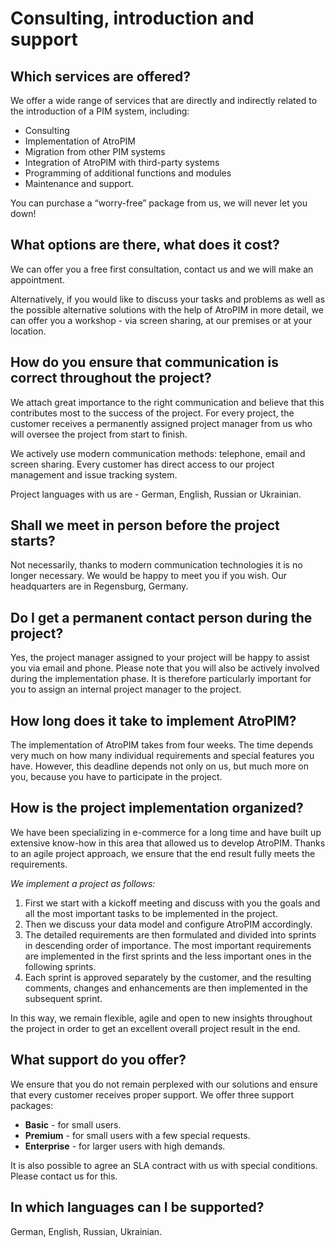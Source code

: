 # Consulting, introduction and support

  

## Which services are offered?

We offer a wide range of services that are directly and indirectly related to the introduction of a PIM system, including:

- Consulting
- Implementation of AtroPIM
- Migration from other PIM systems
- Integration of AtroPIM with third-party systems
- Programming of additional functions and modules
- Maintenance and support.

You can purchase a “worry-free” package from us, we will never let you down!



## What options are there, what does it cost?

We can offer you a free first consultation, contact us and we will make an appointment.

Alternatively, if you would like to discuss your tasks and problems as well as the possible alternative solutions with the help of AtroPIM in more detail, we can offer you a workshop - via screen sharing, at our premises or at your location.



## How do you ensure that communication is correct throughout the project?

We attach great importance to the right communication and believe that this contributes most to the success of the project. For every project, the customer receives a permanently assigned project manager from us who will oversee the project from start to finish.

We actively use modern communication methods: telephone, email and screen sharing. Every customer has direct access to our project management and issue tracking system.

Project languages with us are - German, English, Russian or Ukrainian.



## Shall we meet in person before the project starts?

Not necessarily, thanks to modern communication technologies it is no longer necessary. We would be happy to meet you if you wish. Our headquarters are in Regensburg, Germany.


## Do I get a permanent contact person during the project?

Yes, the project manager assigned to your project will be happy to assist you via email and phone. Please note that you will also be actively involved during the implementation phase. It is therefore particularly important for you to assign an internal project manager to the project.

  

## How long does it take to implement AtroPIM?

The implementation of AtroPIM takes from four weeks. The time depends very much on how many individual requirements and special features you have. However, this deadline depends not only on us, but much more on you, because you have to participate in the project.



## How is the project implementation organized?

We have been specializing in e-commerce for a long time and have built up extensive know-how in this area that allowed us to develop AtroPIM. Thanks to an agile project approach, we ensure that the end result fully meets the requirements.

*We implement a project as follows:*

1. First we start with a kickoff meeting and discuss with you the goals and all the most important tasks to be implemented in the project.
2. Then we discuss your data model and configure AtroPIM accordingly.
3. The detailed requirements are then formulated and divided into sprints in descending order of importance. The most important requirements are implemented in the first sprints and the less important ones in the following sprints.
4. Each sprint is approved separately by the customer, and the resulting comments, changes and enhancements are then implemented in the subsequent sprint.

In this way, we remain flexible, agile and open to new insights throughout the project in order to get an excellent overall project result in the end.

  

## What support do you offer?

We ensure that you do not remain perplexed with our solutions and ensure that every customer receives proper support. We offer three support packages:

- **Basic** - for small users.
- **Premium** - for small users with a few special requests.
- **Enterprise** - for larger users with high demands.

It is also possible to agree an SLA contract with us with special conditions. Please contact us for this.



## In which languages can I be supported?

German, English, Russian, Ukrainian.
